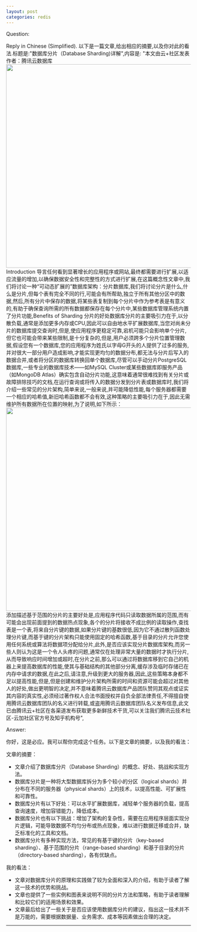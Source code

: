 ```yaml
---
layout: post
categories: redis
---
```

Question:

Reply in Chinese (Simplified).
以下是一篇文章,给出相应的摘要,以及你对此的看法.标题是:"数据库分片（Database Sharding)详解",内容是:
"本文由云+社区发表作者：腾讯云数据库<img src="https://pic4.zhimg.com/v2-a48e82e2e1c1542e7ab668aaaa45b16b_b.jpg" data-caption="" data-size="normal" data-rawwidth="554" data-rawheight="409" class="origin_image zh-lightbox-thumb" width="554" data-original="https://pic4.zhimg.com/v2-a48e82e2e1c1542e7ab668aaaa45b16b_r.jpg"/>Introduction 导言任何看到显著增长的应用程序或网站,最终都需要进行扩展,以适应流量的增加,以确保数据安全性和完整性的方式进行扩展,在这篇概念性文章中,我们将讨论一种“可动态扩展的”数据库架构：分片数据库,我们将讨论分片是什么,什么是分片,但每个表有完全不同的行,可能会有所帮助,独立于所有其他分区中的数据,然后,所有分片中保存的数据,将某些表复制到每个分片中作为参考表是有意义的,有助于确保查询所需的所有数据都保存在每个分片中,某些数据库管理系统内置了分片功能,Benefits of Sharding 分片的好处数据库分片的主要吸引力在于,以分散负载,通常是添加更多内存或CPU,因此可以自由地水平扩展数据库,当您对尚未分片的数据库提交查询时,但是,使应用程序更稳定可靠,宕机可能只会影响单个分片,但它也可能会带来某些限制,是十分复杂的,但是,用户必须跨多个分片位置管理数据,假设您有一个数据库,您的应用程序为姓氏以字母G开头的人提供了过多的服务,并对很大一部分用户造成影响,才能实现更均匀的数据分布,都无法与分片后写入的数据合并,或者将分区的数据库转换回单个数据库,尽管可以手动分片PostgreSQL数据库,一些专业的数据库技术——如MySQL Cluster或某些数据库即服务产品（如MongoDB Atlas）确实包含自动分片功能,这意味着通常很难找到有关分片或故障排除技巧的文档,在运行查询或将传入的数据分发到分片表或数据库时,我们将介绍一些常见的分片架构,简单来说,一般来说,并可能降低性能,每个服务器都需要一个相应的哈希值,新旧哈希函数都不会有效,这种策略的主要吸引力在于,因此无需维护所有数据所在位置的映射,为了说明,如下所示：<img src="https://pic4.zhimg.com/v2-c5108a21084026fd72c06a91448fe6d7_b.jpg" data-caption="" data-size="normal" data-rawwidth="554" data-rawheight="356" class="origin_image zh-lightbox-thumb" width="554" data-original="https://pic4.zhimg.com/v2-c5108a21084026fd72c06a91448fe6d7_r.jpg"/>添加描述基于范围的分片的主要好处是,应用程序代码只读取数据所属的范围,而有可能会出现前面提到的数据热点现象,各个的分片将接收不成比例的读取操作,查找表是一个表,将来自分片键的数据,如果分片键的基数很低,因为它不通过散列函数处理分片键,而基于键的分片架构只能使用固定的哈希函数,基于目录的分片允许您使用任何系统或算法将数据项分配给分片,此外,是否应该实现分片数据库架构,而另一些人则认为这是一个令人头疼的问题,通常仅在处理非常大量的数据时才执行分片,从而导致响应时间增加或超时,在分片之前,那么可以通过将数据库移到它自己的机器上来提高数据库的性能,使其与基础结构的其他部分分离,缓存涉及临时存储已在内存中请求的数据,在此之后,请注意,升级到更大的服务器,因此,这些策略本身都不足以提高性能,但是,但是创建和维护分片架构所需的时间和资源可能会超过对其他人的好处,做出更明智的决定,并不意味着腾讯云数据库产品团队赞同其观点或证实其内容的真实性,必须经过著作权人合法书面授权并自负全部法律责任,不得擅自使用腾讯云数据库团队的名义进行转载,或盗用腾讯云数据库团队名义发布信息,此文已由腾讯云+社区在各渠道发布获取更多新鲜技术干货,可以关注我们腾讯云技术社区-云加社区官方号及知乎机构号",

Answer:

你好，这是必应。我可以帮你完成这个任务。以下是文章的摘要，以及我的看法：

文章的摘要：

- 文章介绍了数据库分片（Database Sharding）的概念、好处、挑战和实现方法。
- 数据库分片是一种将大型数据库拆分为多个较小的分区（logical shards）并分布在不同的服务器（physical shards）上的技术，以提高性能、可扩展性和可靠性。
- 数据库分片有以下好处：可以水平扩展数据库，减轻单个服务器的负载，提高查询速度，增加容错能力，降低成本。
- 数据库分片也有以下挑战：增加了架构的复杂性，需要在应用程序层面实现分片逻辑，可能导致数据不均匀分布或热点现象，难以进行数据迁移或合并，缺乏标准化的工具和文档。
- 数据库分片有多种实现方法，常见的有基于键的分片（key-based sharding）、基于范围的分片（range-based sharding）和基于目录的分片（directory-based sharding），各有优缺点。

我的看法：

- 文章对数据库分片的原理和实践做了较为全面和深入的介绍，有助于读者了解这一技术的优势和挑战。
- 文章也提供了一些实例和图表来说明不同的分片方法和策略，有助于读者理解和比较它们的适用场景和效果。
- 文章最后给出了一些关于是否应该使用数据库分片的建议，指出这一技术并不是万能的，需要根据数据量、业务需求、成本等因素做出合理的决定。


<hr/>

